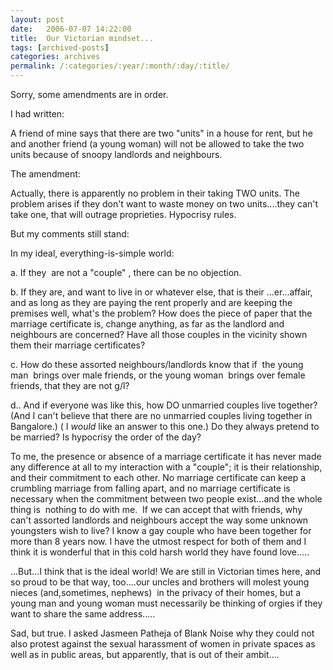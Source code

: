 ```yaml
---
layout: post
date:	2006-07-07 14:22:00
title:  Our Victorian mindset...
tags: [archived-posts]
categories: archives
permalink: /:categories/:year/:month/:day/:title/
---
```

Sorry, some amendments are in order.

I had written:

A friend of mine says that there are two "units" in a house for rent, but he and another friend (a young woman) will not be allowed to take the two units because of snoopy landlords and neighbours. 

The amendment:

Actually, there is apparently no problem in their taking TWO units. The problem arises if they don't want to waste money on two units....they can't take one, that will outrage proprieties. Hypocrisy rules.

But my comments still stand:


In my ideal, everything-is-simple world:

a. If&nbsp;they &nbsp;are not a "couple" , there can be no objection.

b. If they are, and want to live in or whatever else, that is&nbsp;their 
...er...affair, and as long as they are paying the rent properly and are 
keeping the premises well, what's the problem? How does the piece of paper 
that the marriage certificate is, change anything, as far as the landlord and neighbours&nbsp;are 
concerned? Have all those couples in the vicinity shown them their marriage certificates?

c. How do these assorted neighbours/landlords know that if&nbsp; the young man&nbsp; brings over 
male friends, or the young woman&nbsp; brings over female friends, that they are not 
g/l?

d.. And if everyone was like this, how DO unmarried couples live together? 
(And I can't believe that there are no unmarried couples living together in 
Bangalore.) ( I *would* like an answer to this one.) Do they always pretend to be married? Is hypocrisy the order of the day?

To me, the presence or absence of a marriage certificate it has never made any difference at all to my interaction with a "couple"; it is 
their relationship, and their commitment to each other. No marriage certificate can keep a crumbling marriage from falling apart, and no marriage certificate is necessary when the commitment between two people exist...and the whole thing is &nbsp;nothing to do 
with me.&nbsp; If we can accept that with friends, why can't assorted landlords 
and neighbours accept the way some unknown youngsters wish to live? I know a gay couple who have been together for more than 8 years now. I have the utmost respect for both of them and I think it is wonderful that in this cold harsh world they have found love.....

...But...I think&nbsp;that is the ideal world! We are still in Victorian times here, and so 
proud to be that way, too....our uncles and brothers will molest young 
nieces (and,sometimes, nephews)&nbsp; in the privacy of their homes, but a young 
man and young woman must necessarily be thinking of orgies if they want to 
share the same address.....

Sad, but true. I asked Jasmeen Patheja of Blank Noise why they could not 
also protest against the sexual harassment of women in private spaces as well as in public areas, but 
apparently, that is out of their ambit....
